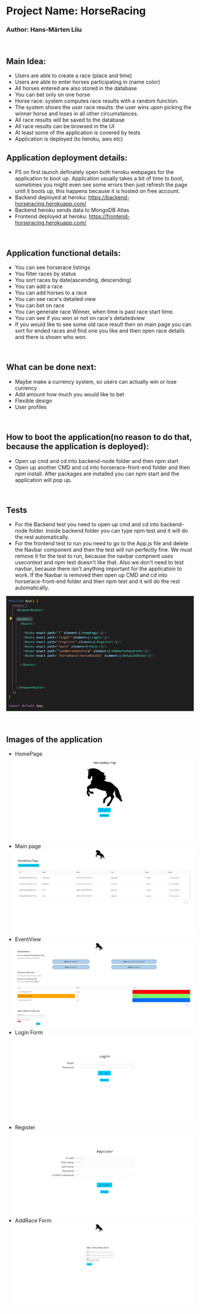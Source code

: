 # Project Name: HorseRacing
### Author: Hans-Märten Liiu
</br>

Main Idea:
-------------

* Users are able to create a race (place and time)
* Users are able to enter horses participating in (name color)
* All horses entered are also stored in the database
* You can bet only on one horse
* Horse race: system computes race results with a random function.
* The system shows the user race results: the user wins upon picking the winner horse and loses in all other circumstances.
* All race results will be saved to the database
* All race results can be browsed in the UI
* At least some of the application is covered by tests
* Application is deployed (to heroku, aws etc)

## Application deployment details:
* PS on first launch definately open both heroku webpages for the application to boot up. Application usually takes a bit of time to boot, sometimes you might even see some errors then just refresh the page until it boots up, this happens because it is hosted on free account.
* Backend deployed at heroku: https://backend-horseracing.herokuapp.com/
* Backend heroku sends data to MongoDB Atlas
* Frontend deployed at heroku: https://frontend-horseracing.herokuapp.com/

</br>

## Application functional details:
* You can see horserace listings
* You filter races by status
* You sort races by date(ascending, descending)
* You can add a race
* You can add horses to a race
* You can see race's detailed view
* You can bet on race
* You can generate race Winner, when time is past race start time.
* You can see if you won or not on race's detailedview
* If you would like to see some old race result then on main page you can sort for ended races and find one you like and then open race details and there is shown who won.


</br>

## What can be done next:
* Maybe make a currency system, so users can actually win or lose currency
* Add amount how much you would like to bet
* Flexible design
* User profiles

</br>

## How to boot the application(no reason to do that, because the application is deployed):
* Open up cmd and cd into backend-node folder and then npm start
* Open up another CMD and cd into horserace-front-end folder and then npm install. After packages are installed you can npm start and the application will pop up.

</br>

## Tests
* For the Backend test you need to open up cmd and cd into backend-node folder. Inside backend folder you can type npm test and it will do the rest automatically.
* For the frontend test to run you need to go to the App.js file and delete the Navbar component and then the test will run perfectly fine. We must remove it for the test to run, because the navbar compnent uses usecontext and npm test doesn't like that. Also we don't need to test navbar, because there isn't anything important for the application to work. If the Navbar is removed then open up CMD and cd into horserace-front-end folder and then npm test and it will do the rest automatically.

![Source code](images/test.PNG)

</br>

## Images of the application
* HomePage
![Source code](images/HomePage.PNG)
* Main page
![Source code](images/Main.PNG)
* EventView
![Source code](images/EventView.PNG)
* Login Form
![Source code](images/LogIn.PNG)
* Register
![Source code](images/Register.PNG)
* AddRace Form
![Source code](images/AddRace.PNG)
</br>

